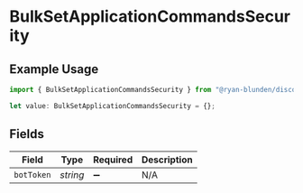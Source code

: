 # BulkSetApplicationCommandsSecurity

## Example Usage

```typescript
import { BulkSetApplicationCommandsSecurity } from "@ryan-blunden/discord/models/operations";

let value: BulkSetApplicationCommandsSecurity = {};
```

## Fields

| Field              | Type               | Required           | Description        |
| ------------------ | ------------------ | ------------------ | ------------------ |
| `botToken`         | *string*           | :heavy_minus_sign: | N/A                |